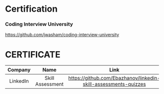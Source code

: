 # Certification

### Coding Interview University
https://github.com/jwasham/coding-interview-university


# CERTIFICATE
Company|Name|Link
:-:|:-:|:-:
LinkedIn|Skill Assessment| https://github.com/Ebazhanov/linkedin-skill-assessments-quizzes
